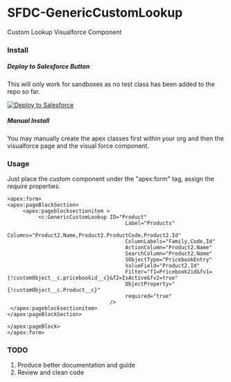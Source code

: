 # SFDC-GenericCustomLookup
Custom Lookup Visualforce Component


### Install

##### Deploy to Salesforce Button

This will only work for sandboxes as no test class has been added to the repo so far.

<a href="https://githubsfdeploy.herokuapp.com?owner=anyei&repo=SFDC-GenericCustomLookup">
  <img alt="Deploy to Salesforce"
       src="https://raw.githubusercontent.com/afawcett/githubsfdeploy/master/src/main/webapp/resources/img/deploy.png">
</a>

##### Manual Install

You may manually create the apex classes first within your org and then the visualforce page and the visual force component. 

### Usage
Just place the custom component under the "apex:form" tag, assign the require properties.

```
<apex:form>
<apex:pageBlockSection>
     <apex:pageblocksectionitem >
          <c:GenericCustomLookup ID="Product" 
                                      Label="Products" 
                                      Columns="Product2.Name,Product2.ProductCode,Product2.Id" 
                                      ColumnLabels="Family,Code,Id" 
                                      ActionColumn="Product2.Name" 
                                      SearchColumn="Product2.Name" 
                                      SObjectType="PricebookEntry" 
                                      ValueField="Product2.Id"                                  
                                      Filter="f1=Pricebook2id&fv1={!customObject__c.pricebookid__c}&f2=IsActive&fv2=true"
                                      ObjectProperty="{!customObject__c.Product__c}"                                      
                                 	  required="true"
                                 />
 </apex:pageblocksectionitem> 
</apex:pageBlockSection>

</apex:pageBlock>
</apex:form>
```


### TODO
1. Produce better documentation and guide
2. Review and clean code
